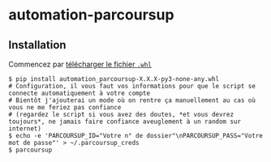 # automation-parcoursup

## Installation

Commencez par [télécharger le fichier `.whl`](https://github.com/ewen-lbh/automation-parcoursup/releases/download/v0.1.0/automation_parcoursup-0.1.0-py3-none-any.whl)

```sh-session
$ pip install automation_parcoursup-X.X.X-py3-none-any.whl
# Configuration, il vous faut vos informations pour que le script se connecte automatiquement à votre compte
# Bientôt j'ajouterai un mode où on rentre ça manuellement au cas où vous ne me feriez pas confiance 
# (regardez le script si vous avez des doutes, *et vous devrez toujours*, ne jamais faire confiance aveuglement à un random sur internet)
$ echo -e 'PARCOURSUP_ID="Votre n° de dossier"\nPARCOURSUP_PASS="Votre mot de passe"' > ~/.parcoursup_creds
$ parcoursup
```

